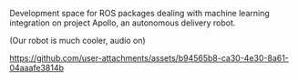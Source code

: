 Development space for ROS packages dealing with machine learning integration on project Apollo, an autonomous delivery robot. 


(Our robot is much cooler, audio on)

https://github.com/user-attachments/assets/b94565b8-ca30-4e30-8a61-04aaafe3814b

